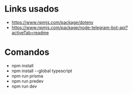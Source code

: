 # Links usados

- https://www.npmjs.com/package/dotenv
- https://www.npmjs.com/package/node-telegram-bot-api?activeTab=readme

# Comandos

- npm install
- npm install --global typescript
- npm run prisma
- npm run predev
- npm run dev
